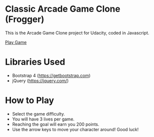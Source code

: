 # Classic Arcade Game Clone (Frogger)
This is the Arcade Game Clone project for Udacity, coded in Javascript.

[Play Game](https://umbreonhugs.github.io/arcade-game-clone/)

# Libraries Used
* Bootstrap 4 (https://getbootstrap.com)
* jQuery (https://jquery.com/)

# How to Play
* Select the game difficulty.
* You will have 3 lives per game.
* Reaching the goal will earn you 200 points.
* Use the arrow keys to move your character around! Good luck!

